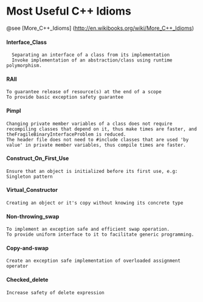 # Most Useful C++ Idioms

@see [More_C++_Idioms] (http://en.wikibooks.org/wiki/More_C++_Idioms)

#### Interface_Class
```
  Separating an interface of a class from its implementation
  Invoke implementation of an abstraction/class using runtime polymorphism.
```
#### RAII
```
To guarantee release of resource(s) at the end of a scope
To provide basic exception safety guarantee
```
#### Pimpl
```
Changing private member variables of a class does not require recompiling classes that depend on it, thus make times are faster, and theFragileBinaryInterfaceProblem is reduced.
The header file does not need to #include classes that are used 'by value' in private member variables, thus compile times are faster.
```
#### Construct_On_First_Use
```
Ensure that an object is initialized before its first use, e.g: Singleton pattern
```
#### Virtual_Constructor
```
Creating an object or it's copy without knowing its concrete type
```
#### Non-throwing_swap
```
To implement an exception safe and efficient swap operation.
To provide uniform interface to it to facilitate generic programming.
```
#### Copy-and-swap
```
Create an exception safe implementation of overloaded assignment operator
```
#### Checked_delete
```
Increase safety of delete expression
```
